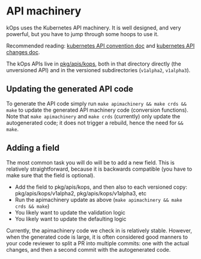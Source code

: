 # API machinery

kOps uses the Kubernetes API machinery.  It is well designed, and very powerful, but you have to
jump through some hoops to use it.

Recommended reading: [kubernetes API convention doc](https://github.com/kubernetes/community/blob/master/contributors/devel/sig-architecture/api-conventions.md) and [kubernetes API changes doc](https://github.com/kubernetes/community/blob/master/contributors/devel/sig-architecture/api_changes.md).

The kOps APIs live in [pkg/apis/kops](https://github.com/kubernetes/kops/tree/master/pkg/apis/kops), both in
that directory directly (the unversioned API) and in the versioned subdirectories (`v1alpha2`, `v1alpha3`).

## Updating the generated API code

To generate the API code simply run `make apimachinery && make crds && make` to update the generated API machinery code (conversion functions).  Note
that `make apimachinery` and `make crds` (currently) only update the autogenerated code; it does not trigger a rebuild, hence the
need for `&& make`.

## Adding a field

The most common task you will do will be to add a new field.  This is relatively straightforward, because
it is backwards compatible (you have to make sure that the field is optional).

* Add the field to pkg/apis/kops, and then also to each versioned copy: pkg/apis/kops/v1alpha2, pkg/apis/kops/v1alpha3, etc
* Run the apimachinery update as above (`make apimachinery && make crds && make`)
* You likely want to update the validation logic
* You likely want to update the defaulting logic

Currently, the apimachinery code we check in is relatively stable.  However, when the generated code is large,
it is often considered good manners to your code reviewer to split a PR into multiple commits: one with the
actual changes, and then a second commit with the autogenerated code.
